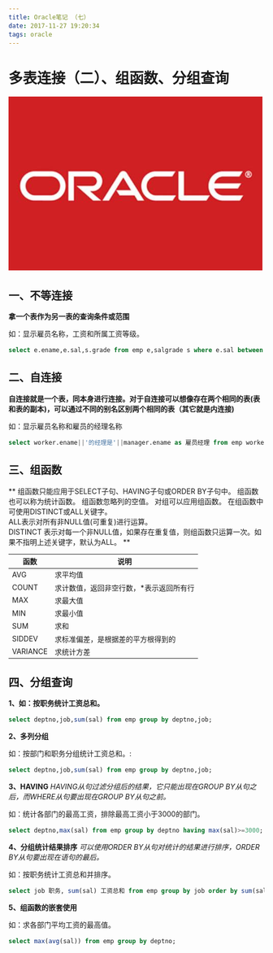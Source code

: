 ```yaml
---
title: Oracle笔记 （七）
date: 2017-11-27 19:20:34
tags: oracle
---
```

# 多表连接（二）、组函数、分组查询
![](https://github.com/No-Sky/storage/raw/master/images/Logo/OracleLogo1.jpg)

 <!-- more -->

## 一、不等连接

**拿一个表作为另一表的查询条件或范围**

如：显示雇员名称，工资和所属工资等级。
```SQL
select e.ename,e.sal,s.grade from emp e,salgrade s where e.sal between s.losal and s.hisal;
```

## 二、自连接

**自连接就是一个表，同本身进行连接。对于自连接可以想像存在两个相同的表(表和表的副本)，可以通过不同的别名区别两个相同的表（其它就是内连接)**

如：显示雇员名称和雇员的经理名称
```SQL
select worker.ename||'的经理是'||manager.ename as 雇员经理 from emp worker,emp manager where worker.mgr=manager.empno;
```

## 三、组函数

**
组函数只能应用于SELECT子句、HAVING子句或ORDER BY子句中。
组函数也可以称为统计函数。
组函数忽略列的空值。
对组可以应用组函数。
在组函数中可使用DISTINCT或ALL关键字。     
ALL表示对所有非NULL值(可重复)进行运算。         
DISTINCT 表示对每一个非NULL值，如果存在重复值，则组函数只运算一次。如果不指明上述关键字，默认为ALL。
**

|函数|说明|
|-|-|
|AVG|求平均值|
|COUNT|求计数值，返回非空行数，*表示返回所有行|
|MAX|求最大值|
|MIN|求最小值|
|SUM|求和|
|SIDDEV|求标准偏差，是根据差的平方根得到的|
|VARIANCE|求统计方差|

## 四、分组查询

**1、如：按职务统计工资总和。**
```SQL
select deptno,job,sum(sal) from emp group by deptno,job;
```

**2、多列分组**

如：按部门和职务分组统计工资总和。:
```SQL
select deptno,job,sum(sal) from emp group by deptno,job;
```

**3、HAVING**
*HAVING从句过滤分组后的结果，它只能出现在GROUP BY从句之后，而WHERE从句要出现在GROUP BY从句之前。*	

如：统计各部门的最高工资，排除最高工资小于3000的部门。
```SQL
select deptno,max(sal) from emp group by deptno having max(sal)>=3000;
```

**4、分组统计结果排序**
*可以使用ORDER BY从句对统计的结果进行排序，ORDER BY从句要出现在语句的最后。*	

如：按职务统计工资总和并排序。
```SQL
select job 职务, sum(sal) 工资总和 from emp group by job order by sum(sal);
```

**5、组函数的嵌套使用**

如：求各部门平均工资的最高值。
```SQL
select max(avg(sal)) from emp group by deptno;
```
	